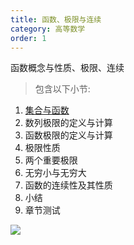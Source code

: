 ```yaml
---
title: 函数、极限与连续
category: 高等数学
order: 1
---
```


函数概念与性质、极限、连续

> 包含以下小节:

1. [集合与函数](集合与函数.md) 
2. 数列极限的定义与计算
3. 函数极限的定义与计算
4. 极限性质
5. 两个重要极限
6. 无穷小与无穷大
7. 函数的连续性及其性质
8. 小结
9. 章节测试

![](//placehold.it/800x600)

